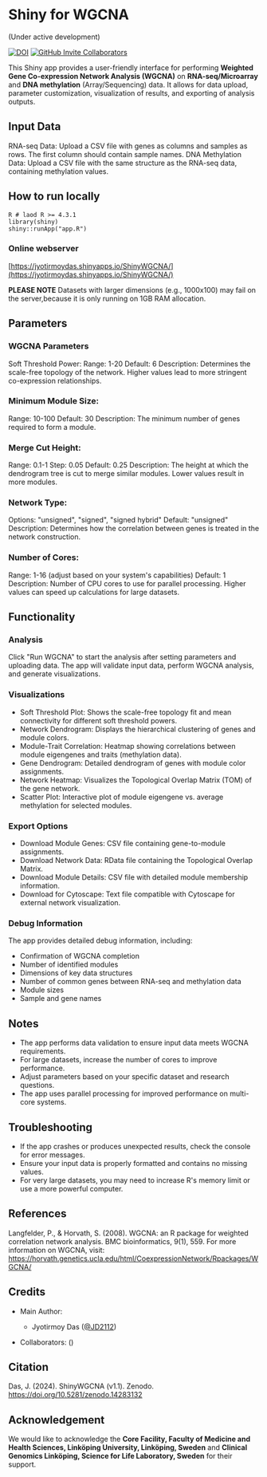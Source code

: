# Shiny for WGCNA
(Under active development)


[![DOI](https://zenodo.org/badge/DOI/10.5281/zenodo.14283132.svg)](https://doi.org/10.5281/zenodo.14283132)
[![GitHub Invite Collaborators](https://img.shields.io/badge/Invite-Collaborators-blue?style=for-the-badge&logo=github)](https://github.com/JD2112/ShinyWGCNA/settings/access)

This Shiny app provides a user-friendly interface for performing **Weighted Gene Co-expression Network Analysis (WGCNA)** on **RNA-seq/Microarray** and **DNA methylation** (Array/Sequencing) data. It allows for data upload, parameter customization, visualization of results, and exporting of analysis outputs.

## Input Data
RNA-seq Data: Upload a CSV file with genes as columns and samples as rows. The first column should contain sample names.
DNA Methylation Data: Upload a CSV file with the same structure as the RNA-seq data, containing methylation values.

## How to run locally
```
R # laod R >= 4.3.1
library(shiny)
shiny::runApp("app.R")
```

### Online webserver

[https://jyotirmoydas.shinyapps.io/ShinyWGCNA/](https://jyotirmoydas.shinyapps.io/ShinyWGCNA/)

**PLEASE NOTE** Datasets with larger dimensions (e.g., 1000x100) may fail on the server,because it is only running on 1GB RAM allocation.

## Parameters

### WGCNA Parameters
Soft Threshold Power:
Range: 1-20
Default: 6
Description: Determines the scale-free topology of the network. Higher values lead to more stringent co-expression relationships.

### Minimum Module Size:
Range: 10-100
Default: 30
Description: The minimum number of genes required to form a module.

### Merge Cut Height:
Range: 0.1-1
Step: 0.05
Default: 0.25
Description: The height at which the dendrogram tree is cut to merge similar modules. Lower values result in more modules.

### Network Type:
Options: "unsigned", "signed", "signed hybrid"
Default: "unsigned"
Description: Determines how the correlation between genes is treated in the network construction.

### Number of Cores:
Range: 1-16 (adjust based on your system's capabilities)
Default: 1
Description: Number of CPU cores to use for parallel processing. Higher values can speed up calculations for large datasets.

## Functionality
### Analysis
Click "Run WGCNA" to start the analysis after setting parameters and uploading data.
The app will validate input data, perform WGCNA analysis, and generate visualizations.

### Visualizations
- Soft Threshold Plot: Shows the scale-free topology fit and mean connectivity for different soft threshold powers.
- Network Dendrogram: Displays the hierarchical clustering of genes and module colors.
- Module-Trait Correlation: Heatmap showing correlations between module eigengenes and traits (methylation data).
- Gene Dendrogram: Detailed dendrogram of genes with module color assignments.
- Network Heatmap: Visualizes the Topological Overlap Matrix (TOM) of the gene network.
- Scatter Plot: Interactive plot of module eigengene vs. average methylation for selected modules.

### Export Options
- Download Module Genes: CSV file containing gene-to-module assignments.
- Download Network Data: RData file containing the Topological Overlap Matrix.
- Download Module Details: CSV file with detailed module membership information.
- Download for Cytoscape: Text file compatible with Cytoscape for external network visualization.

### Debug Information
The app provides detailed debug information, including:
- Confirmation of WGCNA completion
- Number of identified modules
- Dimensions of key data structures
- Number of common genes between RNA-seq and methylation data
- Module sizes
- Sample and gene names

## Notes
- The app performs data validation to ensure input data meets WGCNA requirements.
- For large datasets, increase the number of cores to improve performance.
- Adjust parameters based on your specific dataset and research questions.
- The app uses parallel processing for improved performance on multi-core systems.

## Troubleshooting
- If the app crashes or produces unexpected results, check the console for error messages.
- Ensure your input data is properly formatted and contains no missing values.
- For very large datasets, you may need to increase R's memory limit or use a more powerful computer.

## References
Langfelder, P., & Horvath, S. (2008). WGCNA: an R package for weighted correlation network analysis. BMC bioinformatics, 9(1), 559.
For more information on WGCNA, visit: https://horvath.genetics.ucla.edu/html/CoexpressionNetwork/Rpackages/WGCNA/

## Credits
- Main Author: 
    - Jyotirmoy Das ([@JD2112](https://github.com/JD2112))

- Collaborators: ()

## Citation

Das, J. (2024). ShinyWGCNA (v1.1). Zenodo. https://doi.org/10.5281/zenodo.14283132

## Acknowledgement

We would like to acknowledge the **Core Facility, Faculty of Medicine and Health Sciences, Linköping University, Linköping, Sweden** and **Clinical Genomics Linköping, Science for Life Laboratory, Sweden** for their support.